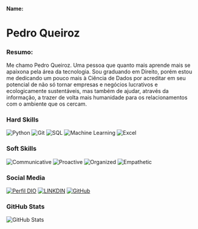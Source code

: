 #### Name:

# Pedro Queiroz

### Resumo:
Me chamo Pedro Queiroz. Uma pessoa que quanto mais aprende mais se apaixona pela área da tecnologia.
Sou graduando em Direito, porém estou me dedicando um pouco mais à Ciência de Dados por acreditar em seu potencial de não só tornar empresas e negócios lucrativos e ecologicamente sustentáveis, mas também de ajudar, através da informação, a trazer de volta mais humanidade para os relacionamentos com o ambiente que os cercam. 

### Hard Skills
![Python](https://img.shields.io/badge/Python-green)
![Git](https://img.shields.io/badge/Git-orange)
![SQL](https://img.shields.io/badge/SQL-blue)
![Machine Learning](https://img.shields.io/badge/MachineLearning-yellow)
![Excel](https://img.shields.io/badge/Excel-gree)

### Soft Skills
![Communicative](https://img.shields.io/badge/Communicative-yellow)
![Proactive](https://img.shields.io/badge/Proactive-gree)
![Organized](https://img.shields.io/badge/Organized-orange)
![Empathetic](https://img.shields.io/badge/Empathetic-blue)

### Social Media
[![Perfil DIO](https://img.shields.io/badge/DIO/PERFIL-darkblue)](https://web.dio.me/users/pqueirozpk?tab=skills)
[![LINKDIN](https://img.shields.io/badge/Linkdin-blue)](https://www.linkedin.com/in/pedro-queiroz-25637b190/)
[![GitHub](https://img.shields.io/badge/GitHub-black)](https://github.com/PdroQroz)

### GitHub Stats
![GitHub Stats](https://github-readme-stats.vercel.app/api?username=PdroQroz&theme=transparent&bg_color=013&border_color=30A3DC&show_icons=true&icon_color=30A3DC&title_color=E94D5F&text_color=FFF)
